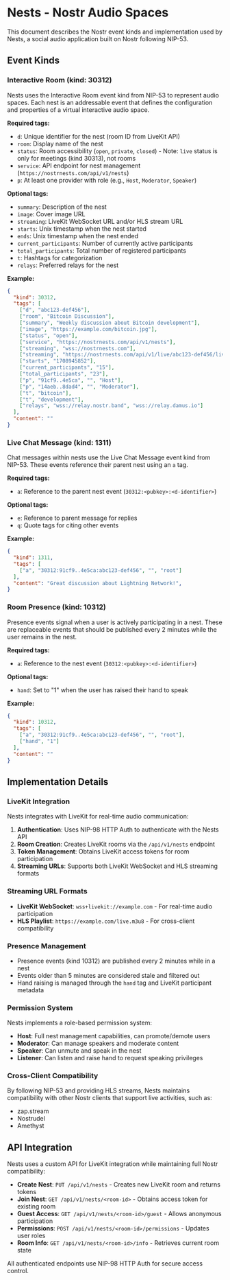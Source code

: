 # Nests - Nostr Audio Spaces

This document describes the Nostr event kinds and implementation used by Nests, a social audio application built on Nostr following NIP-53.

## Event Kinds

### Interactive Room (kind: 30312)

Nests uses the Interactive Room event kind from NIP-53 to represent audio spaces. Each nest is an addressable event that defines the configuration and properties of a virtual interactive audio space.

**Required tags:**
- `d`: Unique identifier for the nest (room ID from LiveKit API)
- `room`: Display name of the nest
- `status`: Room accessibility (`open`, `private`, `closed`) - Note: `live` status is only for meetings (kind 30313), not rooms
- `service`: API endpoint for nest management (`https://nostrnests.com/api/v1/nests`)
- `p`: At least one provider with role (e.g., `Host`, `Moderator`, `Speaker`)

**Optional tags:**
- `summary`: Description of the nest
- `image`: Cover image URL
- `streaming`: LiveKit WebSocket URL and/or HLS stream URL
- `starts`: Unix timestamp when the nest started
- `ends`: Unix timestamp when the nest ended
- `current_participants`: Number of currently active participants
- `total_participants`: Total number of registered participants
- `t`: Hashtags for categorization
- `relays`: Preferred relays for the nest

**Example:**
```json
{
  "kind": 30312,
  "tags": [
    ["d", "abc123-def456"],
    ["room", "Bitcoin Discussion"],
    ["summary", "Weekly discussion about Bitcoin development"],
    ["image", "https://example.com/bitcoin.jpg"],
    ["status", "open"],
    ["service", "https://nostrnests.com/api/v1/nests"],
    ["streaming", "wss://nostrnests.com"],
    ["streaming", "https://nostrnests.com/api/v1/live/abc123-def456/live.m3u8"],
    ["starts", "1708945852"],
    ["current_participants", "15"],
    ["total_participants", "23"],
    ["p", "91cf9..4e5ca", "", "Host"],
    ["p", "14aeb..8dad4", "", "Moderator"],
    ["t", "bitcoin"],
    ["t", "development"],
    ["relays", "wss://relay.nostr.band", "wss://relay.damus.io"]
  ],
  "content": ""
}
```

### Live Chat Message (kind: 1311)

Chat messages within nests use the Live Chat Message event kind from NIP-53. These events reference their parent nest using an `a` tag.

**Required tags:**
- `a`: Reference to the parent nest event (`30312:<pubkey>:<d-identifier>`)

**Optional tags:**
- `e`: Reference to parent message for replies
- `q`: Quote tags for citing other events

**Example:**
```json
{
  "kind": 1311,
  "tags": [
    ["a", "30312:91cf9..4e5ca:abc123-def456", "", "root"]
  ],
  "content": "Great discussion about Lightning Network!",
}
```

### Room Presence (kind: 10312)

Presence events signal when a user is actively participating in a nest. These are replaceable events that should be published every 2 minutes while the user remains in the nest.

**Required tags:**
- `a`: Reference to the nest event (`30312:<pubkey>:<d-identifier>`)

**Optional tags:**
- `hand`: Set to "1" when the user has raised their hand to speak

**Example:**
```json
{
  "kind": 10312,
  "tags": [
    ["a", "30312:91cf9..4e5ca:abc123-def456", "", "root"],
    ["hand", "1"]
  ],
  "content": ""
}
```

## Implementation Details

### LiveKit Integration

Nests integrates with LiveKit for real-time audio communication:

1. **Authentication**: Uses NIP-98 HTTP Auth to authenticate with the Nests API
2. **Room Creation**: Creates LiveKit rooms via the `/api/v1/nests` endpoint
3. **Token Management**: Obtains LiveKit access tokens for room participation
4. **Streaming URLs**: Supports both LiveKit WebSocket and HLS streaming formats

### Streaming URL Formats

- **LiveKit WebSocket**: `wss+livekit://example.com` - For real-time audio participation
- **HLS Playlist**: `https://example.com/live.m3u8` - For cross-client compatibility

### Presence Management

- Presence events (kind 10312) are published every 2 minutes while in a nest
- Events older than 5 minutes are considered stale and filtered out
- Hand raising is managed through the `hand` tag and LiveKit participant metadata

### Permission System

Nests implements a role-based permission system:

- **Host**: Full nest management capabilities, can promote/demote users
- **Moderator**: Can manage speakers and moderate content
- **Speaker**: Can unmute and speak in the nest
- **Listener**: Can listen and raise hand to request speaking privileges

### Cross-Client Compatibility

By following NIP-53 and providing HLS streams, Nests maintains compatibility with other Nostr clients that support live activities, such as:

- zap.stream
- Nostrudel
- Amethyst

## API Integration

Nests uses a custom API for LiveKit integration while maintaining full Nostr compatibility:

- **Create Nest**: `PUT /api/v1/nests` - Creates new LiveKit room and returns tokens
- **Join Nest**: `GET /api/v1/nests/<room-id>` - Obtains access token for existing room
- **Guest Access**: `GET /api/v1/nests/<room-id>/guest` - Allows anonymous participation
- **Permissions**: `POST /api/v1/nests/<room-id>/permissions` - Updates user roles
- **Room Info**: `GET /api/v1/nests/<room-id>/info` - Retrieves current room state

All authenticated endpoints use NIP-98 HTTP Auth for secure access control.